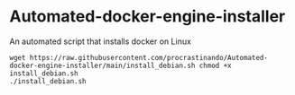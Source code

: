 # Automated-docker-engine-installer
An automated script that installs docker on Linux

```
wget https://raw.githubusercontent.com/procrastinando/Automated-docker-engine-installer/main/install_debian.sh chmod +x install_debian.sh
./install_debian.sh
```

